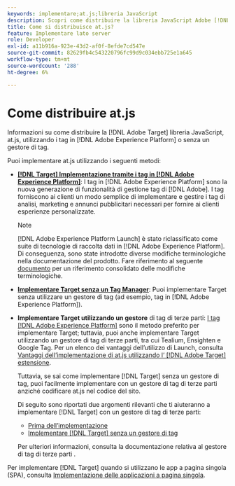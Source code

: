 ```yaml
---
keywords: implementare;at.js;libreria JavaScript
description: Scopri come distribuire la libreria JavaScript Adobe [!DNL Target] at.js utilizzando Adobe Experience Platform Launch o senza un gestore di tag.
title: Come si distribuisce at.js?
feature: Implementare lato server
role: Developer
exl-id: a11b916a-923e-43d2-af0f-8efde7cd547e
source-git-commit: 82629fb4c543220796fc99d9c034ebb725e1a645
workflow-type: tm+mt
source-wordcount: '288'
ht-degree: 6%

---
```


# Come distribuire at.js

Informazioni su come distribuire la [!DNL Adobe Target] libreria JavaScript, at.js, utilizzando i tag in [!DNL Adobe Experience Platform] o senza un gestore di tag.

Puoi implementare at.js utilizzando i seguenti metodi:

* **[ [!DNL Target] Implementazione tramite i tag in [!DNL Adobe Experience Platform]](/help/c-implementing-target/c-implementing-target-for-client-side-web/how-to-deployatjs/cmp-implementing-target-using-adobe-launch.md)**: I tag in  [!DNL Adobe Experience Platform] sono la nuova generazione di funzionalità di gestione tag di  [!DNL Adobe]. I tag forniscono ai clienti un modo semplice di implementare e gestire i tag di analisi, marketing e annunci pubblicitari necessari per fornire ai clienti esperienze personalizzate.

   >[!NOTE]
   >
   >[!DNL Adobe Experience Platform Launch] è stato riclassificato come suite di tecnologie di raccolta dati in  [!DNL Adobe Experience Platform]. Di conseguenza, sono state introdotte diverse modifiche terminologiche nella documentazione del prodotto. Fare riferimento al seguente [documento](https://experienceleague.adobe.com/docs/experience-platform/tags/term-updates.html?lang=en) per un riferimento consolidato delle modifiche terminologiche.

* **[Implementare Target senza un Tag Manager](/help/c-implementing-target/c-implementing-target-for-client-side-web/how-to-deployatjs/implementing-target-without-a-tag-manager.md)**: Puoi implementare Target senza utilizzare un gestore di tag (ad esempio, tag in  [!DNL Adobe Experience Platform]).
* **Implementare Target utilizzando un gestore** di tag di terze parti:  [I tag  [!DNL Adobe Experience Platform]](/help/c-implementing-target/c-implementing-target-for-client-side-web/how-to-deployatjs/cmp-implementing-target-using-adobe-launch.md) sono il metodo preferito per implementare Target; tuttavia, puoi anche implementare Target utilizzando un gestore di tag di terze parti, tra cui Tealium, Ensighten e Google Tag. Per un elenco dei vantaggi dell’utilizzo di Launch, consulta [Vantaggi dell’implementazione di at.js utilizzando l’ [!DNL Adobe Target] estensione](/help/c-implementing-target/c-implementing-target-for-client-side-web/how-to-deployatjs/cmp-implementing-target-using-adobe-launch.md#section_48B3F938B6F8491DAF798E0DB54EF304).

   Tuttavia, se sai come implementare [!DNL Target] senza un gestore di tag, puoi facilmente implementare con un gestore di tag di terze parti anziché codificare at.js nel codice del sito.

   Di seguito sono riportati due argomenti rilevanti che ti aiuteranno a implementare [!DNL Target] con un gestore di tag di terze parti:

   * [Prima dell’implementazione](/help/c-implementing-target/c-considerations-before-you-implement-target/considerations-before-you-implement-target.md)
   * [Implementare [!DNL Target] senza un gestore di tag](/help/c-implementing-target/c-implementing-target-for-client-side-web/how-to-deployatjs/implementing-target-without-a-tag-manager.md)

   Per ulteriori informazioni, consulta la documentazione relativa al gestore di tag di terze parti .

Per implementare [!DNL Target] quando si utilizzano le app a pagina singola (SPA), consulta [Implementazione delle applicazioni a pagina singola](/help/c-implementing-target/c-implementing-target-for-client-side-web/how-to-deployatjs/target-atjs-single-page-application.md).
